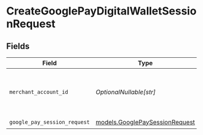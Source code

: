 # CreateGooglePayDigitalWalletSessionRequest


## Fields

| Field                                                                  | Type                                                                   | Required                                                               | Description                                                            |
| ---------------------------------------------------------------------- | ---------------------------------------------------------------------- | ---------------------------------------------------------------------- | ---------------------------------------------------------------------- |
| `merchant_account_id`                                                  | *OptionalNullable[str]*                                                | :heavy_minus_sign:                                                     | The ID of the merchant account to use for this request.                |
| `google_pay_session_request`                                           | [models.GooglePaySessionRequest](../models/googlepaysessionrequest.md) | :heavy_check_mark:                                                     | N/A                                                                    |